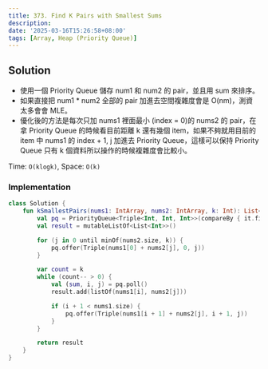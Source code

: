 ```yaml
---
title: 373. Find K Pairs with Smallest Sums
description:
date: '2025-03-16T15:26:58+08:00'
tags: [Array, Heap (Priority Queue)]
---
```

## Solution

- 使用一個 Priority Queue 儲存 num1 和 num2 的 pair，並且用 sum 來排序。
- 如果直接把 num1 * num2 全部的 pair 加進去空間複雜度會是 O(nm)，測資太多會會 MLE。
- 優化後的方法是每次只加 nums1 裡面最小 (index = 0)的 nums2 的 pair，在拿 Priority Queue 的時候看目前距離 k 還有幾個 item，如果不夠就用目前的 item 中 nums1 的 index + 1, j 加進去 Priority Queue，這樣可以保持 Priority Queue 只有 k 個資料所以操作的時候複雜度會比較小。

Time: `O(klogk)`, Space: `O(k)`

### Implementation

```kotlin
class Solution {
    fun kSmallestPairs(nums1: IntArray, nums2: IntArray, k: Int): List<List<Int>> {
        val pq = PriorityQueue<Triple<Int, Int, Int>>(compareBy { it.first })
        val result = mutableListOf<List<Int>>()

        for (j in 0 until minOf(nums2.size, k)) {
            pq.offer(Triple(nums1[0] + nums2[j], 0, j))
        }

        var count = k
        while (count-- > 0) {
            val (sum, i, j) = pq.poll()
            result.add(listOf(nums1[i], nums2[j]))

            if (i + 1 < nums1.size) {
                pq.offer(Triple(nums1[i + 1] + nums2[j], i + 1, j))
            }
        }

        return result
    }
}
```
